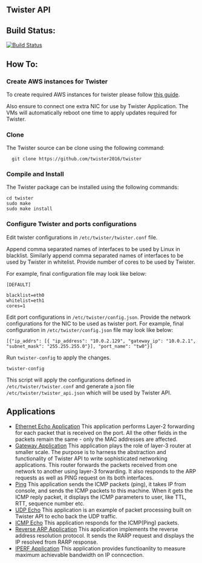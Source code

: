 ## Twister API

## Build Status:
[![Build Status](https://travis-ci.org/twister2016/twister.png)](https://travis-ci.org/twister2016/twister)

## How To:
### Create AWS instances for Twister

To create required AWS instances for twister please follow [this guide](/documentation/Twister_AWS.md).

Also ensure to connect one extra NIC for use by Twister Application. The VMs will automatically reboot one time to apply updates required for Twister.

### Clone
The Twister source can be clone using the following command:

```
  git clone https://github.com/twister2016/twister
```

### Compile and Install
The Twister package can be installed using the following commands:

```
cd twister
sudo make
sudo make install
```
### Configure Twister and ports configurations

Edit  twister configurations in `/etc/twister/twister.conf` file. 

Append comma separated names of interfaces to be used by Linux in blacklist.
Similarly append comma separated names of interfaces to be used by Twister in whitelist.
Provide number of cores to be used by Twister. 

For example, final configuration file may look like below:
```
[DEFAULT]

blacklist=eth0
whitelist=eth1
cores=1
```
Edit port configurations in `/etc/twister/config.json`. Provide the network configurations for the NIC to be used as twister port.
For example, final configuration in `/etc/twister/config.json` file may look like below:
```
[{"ip_addrs": [{ "ip_address": "10.0.2.129", "gateway_ip": "10.0.2.1", "subnet_mask": "255.255.255.0"}], "port_name": "tw0"}]
```
Run `twister-config`  to apply the changes.
```
twister-config
```
This script will apply the configurations defined in `/etc/twister/twister.conf` and generate a json file `/etc/twister/twister_api.json` which will be used by Twister API.

## Applications
- [Ethernet Echo Application](https://github.com/twister2016/twister/blob/master/documentation/TW_ETHERNET.md) This application performs Layer-2 forwarding for each packet that is received on the port. All the other fields in the packets remain the same - only the MAC addresses are affected.
- [Gateway Application](https://github.com/twister2016/twister/blob/master/documentation/TW_GATEWAY.md) This application plays the role of layer-3 router at smaller scale. The purpose is to harness the abstraction and functionality of Twister API to write sophisticated networking applications. This router forwards the packets received from one network to another using layer-3 forwarding. It also responds to the ARP requests as well as PING request on its both interfaces.
- [Ping](https://github.com/twister2016/twister/blob/master/documentation/TW_PING.md) This application sends the ICMP packets (ping), it takes IP from console, and sends the ICMP packets to this machine. When it gets the ICMP reply packet, it displays the ICMP parameters to user, like TTL, RTT, sequence number etc.
- [UDP Echo](https://github.com/twister2016/twister/blob/master/documentation/TW_UDPECHO.md) This application  is an example of packet processing built on Twister API to echo back the UDP traffic.
- [ICMP Echo](https://github.com/twister2016/twister/blob/master/documentation/TW_ICMPECHO.md) This application responds for the ICMP(Ping) packets.
- [Reverse ARP Application](https://github.com/twister2016/twister/blob/master/documentation/TW_REVERSE.md) This application implements the reverse address resolution protocol. It sends the RARP request and displays the IP resolved from RARP response.
- [IPERF Application](https://github.com/twister2016/twister/blob/master/documentation/TW_IPERF.md) This application provides functioanlity to measure maximum achievable bandwidth on IP conncection.




